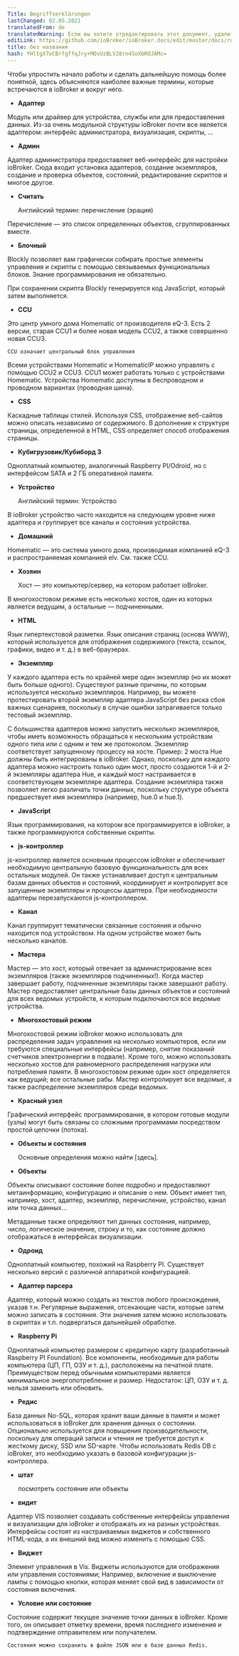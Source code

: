 ```yaml
---
Title: Begriffserklärungen
lastChanged: 02.05.2021
translatedFrom: de
translatedWarning: Если вы хотите отредактировать этот документ, удалите поле «translationFrom», в противном случае этот документ будет снова автоматически переведен
editLink: https://github.com/ioBroker/ioBroker.docs/edit/master/docs/ru/basics/glossary.md
title: без названия
hash: YHltgX7oCBrfgffqJry+MOvUzBLV28rn4SoXbROJAMc=
---
```

Чтобы упростить начало работы и сделать дальнейшую помощь более понятной, здесь объясняются наиболее важные термины, которые встречаются в ioBroker и вокруг него.

* **Адаптер**

Модуль или драйвер для устройства, службы или для предоставления данных. Из-за очень модульной структуры ioBroker почти все является адаптером: интерфейс администратора, визуализация, скрипты, ...

* **Админ**

Адаптер администратора предоставляет веб-интерфейс для настройки ioBroker. Сюда входит установка адаптеров, создание экземпляров, создание и проверка объектов, состояний, редактирование скриптов и многое другое.

* **Считать**

    Английский термин: перечисление (эрация)

Перечисление — это список определенных объектов, сгруппированных вместе.

* **Блочный**

Blockly позволяет вам графически собирать простые элементы управления и скрипты с помощью связываемых функциональных блоков. Знание программирования не обязательно.

При сохранении скрипта Blockly генерируется код JavaScript, который затем выполняется.

* **CCU**

Это центр умного дома Homematic от производителя eQ-3. Есть 2 версии, старая CCU1 и более новая модель CCU2, а также совершенно новая CCU3.

    CCU означает центральный блок управления

Всеми устройствами Homematic и HomematicIP можно управлять с помощью CCU2 и CCU3. CCU1 может работать только с устройствами Homematic.
Устройства Homematic доступны в беспроводном и проводном вариантах (проводная шина).

* **CSS**

Каскадные таблицы стилей. Используя CSS, отображение веб-сайтов можно описать независимо от содержимого. В дополнение к структуре страницы, определенной в HTML, CSS определяет способ отображения страницы.

* **Кубигрузовик/Кубиборд 3**

Одноплатный компьютер, аналогичный Raspberry PI/Odroid, но с интерфейсом SATA и 2 ГБ оперативной памяти.

* **Устройство**

    Английский термин: Устройство

В ioBroker устройство часто находится на следующем уровне ниже адаптера и группирует все каналы и состояния устройства.

* **Домашний**

Homematic — это система умного дома, производимая компанией eQ-3 и распространяемая компанией elv. См. также CCU.

* **Хозяин**

    Хост — это компьютер/сервер, на котором работает ioBroker.

В многохостовом режиме есть несколько хостов, один из которых является ведущим, а остальные — подчиненными.

* **HTML**

Язык гипертекстовой разметки. Язык описания страниц (основа WWW), который используется для отображения содержимого (текста, ссылок, графики, видео и т. д.) в веб-браузерах.

* **Экземпляр**

У каждого адаптера есть по крайней мере один экземпляр (но их может быть больше одного).
Существуют разные причины, по которым используется несколько экземпляров.
Например, вы можете протестировать второй экземпляр адаптера JavaScript без риска сбоя важных сценариев, поскольку в случае ошибки затрагивается только тестовый экземпляр.

С большинства адаптеров можно запустить несколько экземпляров, чтобы иметь возможность обращаться к нескольким устройствам одного типа или с одним и тем же протоколом. Экземпляр соответствует запущенному процессу на хосте.
Пример: 2 моста Hue должны быть интегрированы в ioBroker. Однако, поскольку для каждого адаптера можно настроить только один мост, просто создаются 1-й и 2-й экземпляры адаптера Hue, и каждый мост настраивается в соответствующем экземпляре адаптера. Создание экземпляра также позволяет легко различать точки данных, поскольку структуре объекта предшествует имя экземпляра (например, hue.0 и hue.1).

* **JavaScript**

Язык программирования, на котором все программируется в ioBroker, а также программируются собственные скрипты.

* **js-контроллер**

js-контроллер является основным процессом ioBroker и обеспечивает необходимую центральную базовую функциональность для всех остальных модулей.
Он также устанавливает доступ к центральным базам данных объектов и состояний, координирует и контролирует все запущенные экземпляры и процессы адаптера. При необходимости адаптеры перезапускаются js-контроллером.

* **Канал**

Канал группирует тематически связанные состояния и обычно находится под устройством. На одном устройстве может быть несколько каналов.

* **Мастера**

Мастер — это хост, который отвечает за администрирование всех экземпляров (также экземпляров подчиненных!). Когда мастер завершает работу, подчиненные экземпляры также завершают работу. Мастер предоставляет центральные базы данных объектов и состояний для всех ведомых устройств, к которым подключаются все ведомые устройства.

* **Многохостовый режим**

Многохостовой режим ioBroker можно использовать для распределения задач управления на несколько компьютеров, если им требуются специальные интерфейсы (например, снятие показаний счетчиков электроэнергии в подвале). Кроме того, можно использовать несколько хостов для равномерного распределения нагрузки или потребления памяти. В многохостовом режиме один хост определяется как ведущий; все остальные рабы. Мастер контролирует все ведомые, а также распределение экземпляров среди ведомых.

* **Красный узел**

Графический интерфейс программирования, в котором готовые модули (узлы) могут быть связаны со сложными программами посредством простой цепочки (потока).

* **Объекты и состояния**

    Основные определения можно найти [здесь].

* **Объекты**

Объекты описывают состояние более подробно и предоставляют метаинформацию, конфигурацию и описание о нем. Объект имеет тип, например, хост, адаптер, экземпляр, перечисление, устройство, канал или точка данных...

Метаданные также определяют тип данных состояния, например, число, логическое значение, строку и то, как состояние должно отображаться в интерфейсах визуализации.

* **Одроид**

Одноплатный компьютер, похожий на Raspberry PI. Существует несколько версий с различной аппаратной конфигурацией.

* **Адаптер парсера**

Адаптер, который можно создать из текстов любого происхождения, указав т.н.
Регулярные выражения, отсекающие части, которые затем можно записать в состояния. Эти значения затем можно использовать в скриптах и т.п. подвергаться дальнейшей обработке.

* **Raspberry Pi**

Одноплатный компьютер размером с кредитную карту (разработанный Raspberry PI Foundation). Все компоненты, необходимые для работы компьютера (ЦП, ГП, ОЗУ и т. д.), расположены на печатной плате. Преимуществом перед обычными компьютерами является минимальное энергопотребление и размер. Недостаток: ЦП, ОЗУ и т. д. нельзя заменить или обновить.

* **Редис**

База данных No-SQL, которая хранит ваши данные в памяти и может использоваться в ioBroker для хранения данных о состоянии. Опционально используется для повышения производительности, поскольку для операций записи и чтения не требуется доступ к жесткому диску, SSD или SD-карте. Чтобы использовать Redis DB с ioBroker, это необходимо указать в базовой конфигурации js-контроллера.

* **штат**

    посмотреть состояние или объекты

* **видит**

Адаптер VIS позволяет создавать собственные интерфейсы управления и визуализации для ioBroker и отображать их на разных устройствах. Интерфейсы состоят из настраиваемых виджетов и собственного HTML-кода, а их внешний вид можно изменить с помощью CSS.

* **Виджет**

Элемент управления в Vis. Виджеты используются для отображения или управления состояниями; Например, включение и выключение лампы с помощью кнопки, которая меняет свой вид в зависимости от состояния включения.

* **Условие или состояние**

Состояние содержит текущее значение точки данных в ioBroker.
Кроме того, он описывает отметку времени, время последнего изменения и подтверждение отправителем или получателем.

    Состояния можно сохранить в файле JSON или в базе данных Redis.

[hier]: https://github.com/ioBroker/ioBroker.docs/blob/master/docs/en/dev/objectsschema.md